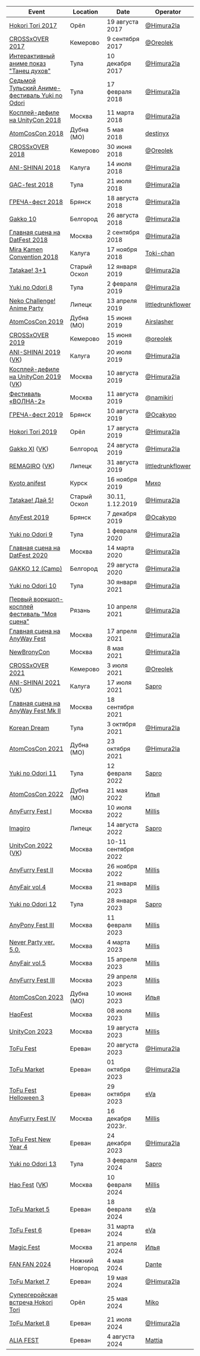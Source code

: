 | Event | Location | Date | Operator |
| ------- | ---- | ---- | ---- |
| [Hokori Tori 2017](https://vk.com/hokori_tori) | Орёл | 19 августа 2017 | [@Himura2la](https://github.com/Himura2la) |
| [СROSSxOVER 2017](https://vk.com/crossover_42) | Кемерово | 9 сентября 2017 | [@Oreolek](https://github.com/Oreolek) |
| [Интерактивный аниме показ "Танец духов"](https://vk.com/tulaanime11) | Тула | 10 декабря 2017 | [@Himura2la](https://github.com/Himura2la) |
| [Седьмой Тульский Аниме-фестиваль Yuki no Odori](https://vk.com/tulaanimefest) | Тула | 17 февраля 2018 | [@Himura2la](https://github.com/Himura2la) |
| [Косплей-дефиле на UnityCon 2018](http://unitycon.ru) | Москва | 11 марта 2018 | [@Himura2la](https://github.com/Himura2la) |
| [AtomCosCon 2018](https://vk.com/cosfest) | Дубна (МО) | 5 мая 2018 | [destinyx](https://vk.com/destinxxx) |
| [СROSSxOVER 2018](https://vk.com/crossover_42) | Кемерово | 30 июня 2018 | [@Oreolek](https://github.com/Oreolek) |
| [ANI-SHINAI 2018](https://vk.com/anishinai2018) | Калуга | 14 июля 2018 | [@Himura2la](https://github.com/Himura2la) |
| [GAC-fest 2018](https://vk.com/gacfest2018) | Тула | 21 июля 2018 | [@Himura2la](https://github.com/Himura2la) |
| [ГРЕЧА-фест 2018](https://vk.com/grechafest2018) | Брянск | 18 августа 2018 | [@Himura2la](https://github.com/Himura2la) |
| [Gakko 10](https://vk.com/club85877017) | Белгород | 26 августа 2018 | [@Himura2la](https://github.com/Himura2la) |
| [Главная сцена на DatFest 2018](https://vk.com/datfest) | Москва | 2 сентября 2018 | [@Himura2la](https://github.com/Himura2la) |
| [Mira Kamen Convention 2018](https://vk.com/mkfest) | Калуга | 17 ноября 2018 | [Toki-chan](https://vk.com/toki__chan) |
| [Tatakae! 3+1](https://vk.com/tata4old) | Старый Оскол | 12 января 2019 | [@Himura2la](https://github.com/Himura2la) |
| [Yuki no Odori 8](https://vk.com/tulaanimefest) | Тула | 2 февраля 2019 | [@Himura2la](https://github.com/Himura2la) |
| [Neko Challenge! Anime Party](https://vk.com/remagiroparty) | Липецк | 13 апреля 2019 | [littledrunkflower](https://vk.com/littledrunkflower) |
| [AtomCosCon 2019](https://vk.com/cosfest) | Дубна (МО) | 15 июня 2019 | [Airslasher](https://vk.com/courier_from_vegas) |
| [CROSSxOVER 2019](https://vk.com/crossxover42) | Кемерово | 15 июня 2019 | [@oreolek](https://github.com/oreolek) |
| [ANI-SHINAI 2019](https://anishinai.cosplay2.ru/) ([VK](https://vk.com/anishinai))| Калуга | 20 июля 2019 | [@Himura2la](https://github.com/Himura2la) |
| [Косплей-дефиле на UnityCon 2019](http://unitycon.ru) ([VK](https://vk.com/unitycon)) | Москва | 10 августа 2019 | [@Himura2la](https://github.com/Himura2la) |
| [Фестиваль «ВОЛНА-2»](https://vk.com/volna2_fest) | Москва | 11 августа 2019 | [@namikiri](https://github.com/namikiri) |
| [ГРЕЧА-фест 2019](https://vk.com/grechafest2019) | Брянск | 10 августа 2019 | [@Ocakypo](https://github.com/Ocakypo) |
| [Hokori Tori 2019](https://vk.com/hokori_tori) | Орёл | 17 августа 2019 | [@Himura2la](https://github.com/Himura2la) |
| [Gakko XI](http://gakko-fest.ru/) ([VK](https://vk.com/gakko_official)) | Белгород | 24 августа 2019 | [@Himura2la](https://github.com/Himura2la) |
| [REMAGIRO](https://remagiro.cosplay2.ru/) ([VK](https://vk.com/remagiro)) | Липецк | 31 августа 2019 | [littledrunkflower](https://vk.com/littledrunkflower) |
| [Kyoto anifest](https://vk.com/kyotoanifest2019) | Курск | 16 ноября 2019 | [Михо](https://vk.com/mihomihovna) |
| [Tatakae! Дай 5!](https://vk.com/tatakaefest) | Старый Оскол | 30.11, 1.12.2019 | [@Himura2la](https://github.com/Himura2la) |
| [AnyFest 2019](https://vk.com/anyfest) | Брянск | 7 декабря 2019 | [@Ocakypo](https://github.com/Ocakypo) |
| [Yuki no Odori 9](https://vk.com/tulaanimefest) | Тула | 1 февраля 2020 | [@Himura2la](https://github.com/Himura2la) |
| [Главная сцена на DatFest 2020](https://vk.com/datfest) | Москва | 14 марта 2020 | [@Himura2la](https://github.com/Himura2la) |
| [GAKKO 12 (Camp)](https://vk.com/gakko_official) | Белгород | 29 августа 2020 | [@Himura2la](https://github.com/Himura2la) |
| [Yuki no Odori 10](https://vk.com/tulaanimefest) | Тула | 30 января 2021 | [@Himura2la](https://github.com/Himura2la) |
| [Первый воркшоп-косплей фестиваль "Моя сцена"](https://vk.com/itsmystage) | Рязань | 10 апреля 2021 | [@Himura2la](https://github.com/Himura2la) |
| [Главная сцена на AnyWay Fest](https://vk.com/anywayfest) | Москва | 17 апреля 2021 | [@Himura2la](https://github.com/Himura2la) |
| [NewBronyCon](https://vk.com/newbronycon) | Москва | 8 мая 2021 | [@Himura2la](https://github.com/Himura2la) |
| [СROSSxOVER 2021](https://vk.com/crossover42) | Кемерово | 3 июля 2021 | [@Oreolek](https://github.com/Oreolek) |
| [ANI-SHINAI 2021](https://anishinai.cosplay2.ru/) ([VK](https://vk.com/anishinai))| Калуга | 17 июля 2021 | [Sapro](https://vk.com/sapro_0w0) |
| [Главная сцена на AnyWay Fest Mk II](https://vk.com/anywayfest) | Москва | 18 сентября 2021 |  |
| [Korean Dream](https://vk.com/koreandream_fest) | Тула | 3 октября 2021 | [@Himura2la](https://github.com/Himura2la) |
| [AtomCosCon 2021](https://vk.com/cosfest) | Дубна (МО) | 23 октября 2021 | [@Himura2la](https://github.com/Himura2la) |
| [Yuki no Odori 11](https://vk.com/tulaanimefest) | Тула | 12 февраля 2022 | [Sapro](https://vk.com/sapro_0w0) |
| [AtomCosCon 2022](https://vk.com/cosfest) | Дубна (МО) | 21 мая 2022 | [Илья](https://vk.com/maxtremalitylow) |
| [AnyFurry Fest I](https://vk.com/anyfurryfest) | Москва | 10 июля 2022 | [Millis](https://vk.com/l_millis_l) |
| [Imagiro](https://vk.com/imagiro22) | Липецк | 14 августа 2022 | [Sapro](https://vk.com/sapro_0w0) |
| [UnityCon 2022](http://unitycon.ru) ([VK](https://vk.com/unitycon)) | Москва | 10-11 сентября 2022 | |
| [AnyFurry Fest II](https://vk.com/anyfurryfest) | Москва | 26 ноября 2022 | [Millis](https://vk.com/l_millis_l) |
| [AnyFair vol.4](https://vk.com/anyfair) | Москва | 21 января 2023 | [Millis](https://vk.com/l_millis_l) |
| [Yuki no Odori 12](https://vk.com/tulaanimefest) | Тула | 28 января 2023 | [Sapro](https://vk.com/sapro_0w0) |
| [AnyPony Fest III](https://vk.com/anyponyfest) | Москва | 11 февраля 2023 | [Millis](https://vk.com/l_millis_l) |
| [Never Party ver. 5.0.](https://vk.com/neverparty) | Москва | 4 марта 2023 | [Millis](https://vk.com/l_millis_l) |
| [AnyFair vol.5](https://vk.com/anyfair) | Москва | 15 апреля 2023 | [Millis](https://vk.com/l_millis_l) |
| [AnyFurry Fest III](https://vk.com/anyfurryfest) | Москва | 29 апреля 2023 | [Millis](https://vk.com/l_millis_l) |
| [AtomCosCon 2023](https://vk.com/cosfest) | Дубна (МО) | 10 июня 2023 | [Илья](https://vk.com/maxtremalitylow) |
| [HaoFest](https://vk.com/haofest) | Москва | 08 июля 2023 | [Millis](https://vk.com/l_millis_l) |
| [UnityCon 2023](https://uc23.cosplay2.ru/) | Москва | 19 августа 2023 | [Millis](https://vk.com/l_millis_l) |
| [ToFu Fest](https://www.instagram.com/tofu_fest/) | Ереван | 20 августа 2023 | [@Himura2la](https://github.com/Himura2la) |
| [ToFu Market](https://www.instagram.com/tofu_market/) | Ереван | 01 октября 2023 | [@Himura2la](https://github.com/Himura2la) |
| [ToFu Fest Helloween 3](https://www.instagram.com/tofu_fest/) | Ереван | 29 октября 2023 | [eVa](https://www.instagram.com/cosmea_v_v/) |
| [AnyFurry Fest IV](https://vk.com/anyfurryfest/) | Москва | 16 декабря 2023г. | [Millis](https://vk.com/l_millis_l) |
| [ToFu Fest New Year 4](https://www.instagram.com/tofu_fest/) | Ереван | 24 декабря 2023 | [@Himura2la](https://github.com/Himura2la) |
| [Yuki no Odori 13](https://vk.com/tulaanimefest) | Тула | 3 февраля 2024 | [Sapro](https://vk.com/sapro_0w0) |
| [Hao Fest](https://haofest24.cosplay2.ru/) ([VK](https://vk.com/haofest)) | Москва | 10 февраля 2024 | [Millis](https://vk.com/l_millis_l) |
| [ToFu Market 5](https://www.instagram.com/tofu_market/) | Ереван | 18 февраля 2024 | [eVa](https://www.instagram.com/cosmea_v_v/) |
| [ToFu Fest 6](https://www.instagram.com/tofu_fest/) | Ереван | 31 марта 2024 | [eVa](https://www.instagram.com/cosmea_v_v/) |
| [Magic Fest](https://magicfest.cosplay2.ru/) | Москва | 21 апреля 2024 | [Илья](https://vk.com/maxtremalitylow) |
| [FAN FAN 2024](https://vk.com/ffest_nn) | Нижний Новгород | 4 мая 2024 | [Dante](https://vk.com/dantebc) |
| [ToFu Market 7](https://tf7.cosplay2.ru/) | Ереван | 19 мая 2024 | [@Himura2la](https://github.com/Himura2la) |
| [Супергеройская встреча Hokori Tori](https://vk.com/hokori_tori_superhero) | Орёл | 25 мая 2024 | [Miko](https://vk.com/m1k0l)
| [ToFu Market 8](https://tf8.cosplay2.ru/) | Ереван | 21 июля 2024 | [@Himura2la](https://github.com/Himura2la) |
| [ALIA FEST](https://vk.com/aliafest) | Ереван | 4 августа 2024 | [Mattia](https://vk.com/amicoyoloswag) |

